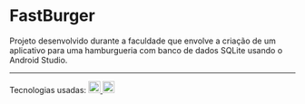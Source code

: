 # FastBurger

Projeto desenvolvido durante a faculdade que envolve a criação de um aplicativo para uma hamburgueria com banco de dados SQLite usando o Android Studio.
<hr>
Tecnologias usadas: <a href="#" title="Java"><img src="https://github.com/get-icon/geticon/blob/master/icons/java.svg" alt="Java" width="21px" height="21px"> <a href="#" title="Android"><img src="https://github.com/get-icon/geticon/blob/master/icons/android-icon.svg" alt="Android" width="21px" height="21px">
